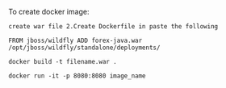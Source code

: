 

To create docker image:

    create war file 2.Create Dockerfile in paste the following

    FROM jboss/wildfly ADD forex-java.war /opt/jboss/wildfly/standalone/deployments/

    docker build -t filename.war .

    docker run -it -p 8080:8080 image_name

